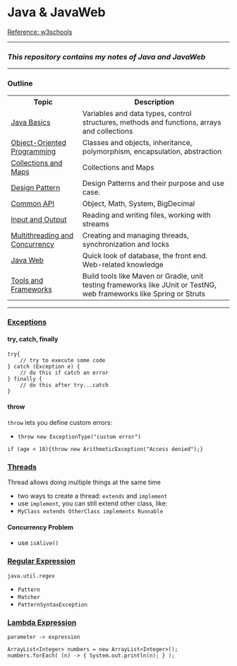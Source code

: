 # Java & JavaWeb
[Reference: w3schools](https://www.w3schools.com/java/default.asp)

---
### *This repository contains my notes of Java and JavaWeb*

---
### Outline
<table>
    <tr>
        <th>Topic</th>
        <th>Description</th>
    </tr>
    <tr>
        <td><a href="topics/1_JavaBasics.md">Java Basics</a></td>
        <td>Variables and data types, control structures, methods and functions, arrays and collections</td>
    </tr>
    <tr>
        <td><a href="topics/2_ObjectOrientedProgramming.md">Object-Oriented Programming</a></td>
        <td>Classes and objects, inheritance, polymorphism, encapsulation, abstraction</td>
    </tr>
    <tr>
        <td><a href="topics/3_CollectionsMaps.md">Collections and Maps</a></td>
        <td>Collections and Maps</td>
    </tr>
    <tr>
        <td><a href="topics/4_DesignPattern.md">Design Pattern</a></td>
        <td>Design Patterns and their purpose and use case.</td>
    </tr>
    <tr>
        <td><a href="topics/5_CommonAPI.md">Common API</a></td>
        <td>Object, Math, System, BigDecimal</td>
    </tr>
    <tr>
        <td><a href="topics/6_InputAndOutput.md">Input and Output</a></td>
        <td>Reading and writing files, working with streams</td>
    </tr>
    <tr>
        <td><a href="topics/7_Multithreading.md">Multithreading and Concurrency</a></td>
        <td>Creating and managing threads, synchronization and locks</td>
    </tr>
    <tr>
        <td><a href="topics/8_JavaWeb.md">Java Web</a></td>
        <td>Quick look of database, the front end. Web-related knowledge</td>
    </tr>
    <tr>
        <td><a href="topics/9_ToolsAndFrameworks.md">Tools and Frameworks</a></td>
        <td>Build tools like Maven or Gradle, unit testing frameworks like JUnit or TestNG, web frameworks like Spring or Struts</td>
    </tr>
</table>

---
<div id="exceptions">

### [Exceptions](https://www.w3schools.com/java/java_try_catch.asp)
#### try, catch, finally
```
try{
    // try to execute some code
} catch (Exception e) {
    // do this if catch an error
} finally {
    // do this after try...catch
}
```
#### throw
`throw` lets you define custom errors: 
- `throw new ExceptionType("custom error")`
```
if (age < 18){throw new ArithmeticException("Access denied");}
```
</div>

<div id="threads">

### [Threads](https://www.w3schools.com/java/java_threads.asp)
Thread allows doing multiple things at the same time
- two ways to create a thread: `extends` and `implement`
- use `implement`, you can still extend other class, like:
- `MyClass extends OtherClass implements Runnable`
#### Concurrency Problem
- use `isAlive()`
</div>

### [Regular Expression](https://www.w3schools.com/java/java_regex.asp)
`java.util.regex`
- `Pattern`
- `Matcher`
- `PatternSyntaxException`

### [Lambda Expression](https://www.w3schools.com/java/java_lambda.asp)
`parameter -> expression`

```
ArrayList<Integer> numbers = new ArrayList<Integer>();
numbers.forEach( (n) -> { System.out.println(n); } );
```